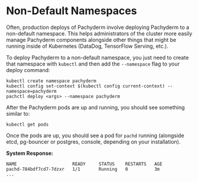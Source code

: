 # Non-Default Namespaces

Often, production deploys of Pachyderm involve deploying Pachyderm to a non-default namespace. This helps administrators of the cluster more easily manage Pachyderm components alongside other things that might be running inside of Kubernetes (DataDog, TensorFlow Serving, etc.).

To deploy Pachyderm to a non-default namespace, you just need to create that namespace with `kubectl` and then add the `--namespace` flag to your deploy command:

```
kubectl create namespace pachyderm
kubectl config set-context $(kubectl config current-context) --namespace=pachyderm
pachctl deploy <args> --namespace pachyderm
```

After the Pachyderm pods are up and running, you should see something similar to:

```shell
kubectl get pods
```

Once the pods are up, you should see a pod for `pachd` running 
(alongside etcd, pg-bouncer or postgres, console, depending on your installation). 

**System Response:**

```
NAME                     READY     STATUS    RESTARTS   AGE
pachd-784bdf7cd7-7dzxr   1/1       Running   0          3m
...
```
